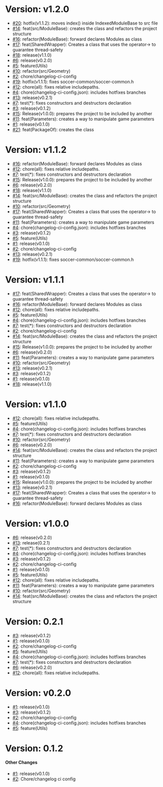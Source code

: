 # Version: v1.2.0

* [#20](https://github.com/robocin/soccer-common/pull/20): hotfix(v1.1.2): moves index() inside IndexedModuleBase to src file
* [#14](https://github.com/robocin/soccer-common/pull/14): feat(src/ModuleBase): creates the class and refactors the project structure
* [#16](https://github.com/robocin/soccer-common/pull/16): refactor(ModuleBase): forward declares Modules as class
* [#17](https://github.com/robocin/soccer-common/pull/17): feat(SharedWrapper): Creates a class that uses the operator-> to guarantee thread-safety
* [#18](https://github.com/robocin/soccer-common/pull/18): release(v1.1.0)
* [#6](https://github.com/robocin/soccer-common/pull/6): release(v0.2.0)
* [#5](https://github.com/robocin/soccer-common/pull/5): feature(Utils)
* [#10](https://github.com/robocin/soccer-common/pull/10): refactor(src/Geometry)
* [#2](https://github.com/robocin/soccer-common/pull/2): chore/changelog-ci-config
* [#19](https://github.com/robocin/soccer-common/pull/19): hotfix(v1.1.1): fixes soccer-common/soccer-common.h
* [#12](https://github.com/robocin/soccer-common/pull/12): chore(all): fixes relative includepaths.
* [#4](https://github.com/robocin/soccer-common/pull/4): chore(changelog-ci-config.json): includes hotfixes branches
* [#13](https://github.com/robocin/soccer-common/pull/13): release(v0.2.1)
* [#7](https://github.com/robocin/soccer-common/pull/7): test(*): fixes constructors and destructors declaration
* [#3](https://github.com/robocin/soccer-common/pull/3): release(v0.1.2)
* [#15](https://github.com/robocin/soccer-common/pull/15): Release(v1.0.0): prepares the project to be included by another
* [#11](https://github.com/robocin/soccer-common/pull/11): feat(Parameters): creates a way to manipulate game parameters
* [#1](https://github.com/robocin/soccer-common/pull/1): release(v0.1.0)
* [#21](https://github.com/robocin/soccer-common/pull/21): feat(PackageOf): creates the class


# Version: v1.1.2

* [#16](https://github.com/robocin/soccer-common/pull/16): refactor(ModuleBase): forward declares Modules as class
* [#12](https://github.com/robocin/soccer-common/pull/12): chore(all): fixes relative includepaths.
* [#7](https://github.com/robocin/soccer-common/pull/7): test(*): fixes constructors and destructors declaration
* [#15](https://github.com/robocin/soccer-common/pull/15): Release(v1.0.0): prepares the project to be included by another
* [#6](https://github.com/robocin/soccer-common/pull/6): release(v0.2.0)
* [#18](https://github.com/robocin/soccer-common/pull/18): release(v1.1.0)
* [#14](https://github.com/robocin/soccer-common/pull/14): feat(src/ModuleBase): creates the class and refactors the project structure
* [#10](https://github.com/robocin/soccer-common/pull/10): refactor(src/Geometry)
* [#17](https://github.com/robocin/soccer-common/pull/17): feat(SharedWrapper): Creates a class that uses the operator-> to guarantee thread-safety
* [#11](https://github.com/robocin/soccer-common/pull/11): feat(Parameters): creates a way to manipulate game parameters
* [#4](https://github.com/robocin/soccer-common/pull/4): chore(changelog-ci-config.json): includes hotfixes branches
* [#3](https://github.com/robocin/soccer-common/pull/3): release(v0.1.2)
* [#5](https://github.com/robocin/soccer-common/pull/5): feature(Utils)
* [#1](https://github.com/robocin/soccer-common/pull/1): release(v0.1.0)
* [#2](https://github.com/robocin/soccer-common/pull/2): chore/changelog-ci-config
* [#13](https://github.com/robocin/soccer-common/pull/13): release(v0.2.1)
* [#19](https://github.com/robocin/soccer-common/pull/19): hotfix(v1.1.1): fixes soccer-common/soccer-common.h


# Version: v1.1.1

* [#17](https://github.com/robocin/soccer-common/pull/17): feat(SharedWrapper): Creates a class that uses the operator-> to guarantee thread-safety
* [#16](https://github.com/robocin/soccer-common/pull/16): refactor(ModuleBase): forward declares Modules as class
* [#12](https://github.com/robocin/soccer-common/pull/12): chore(all): fixes relative includepaths.
* [#5](https://github.com/robocin/soccer-common/pull/5): feature(Utils)
* [#4](https://github.com/robocin/soccer-common/pull/4): chore(changelog-ci-config.json): includes hotfixes branches
* [#7](https://github.com/robocin/soccer-common/pull/7): test(*): fixes constructors and destructors declaration
* [#2](https://github.com/robocin/soccer-common/pull/2): chore/changelog-ci-config
* [#14](https://github.com/robocin/soccer-common/pull/14): feat(src/ModuleBase): creates the class and refactors the project structure
* [#15](https://github.com/robocin/soccer-common/pull/15): Release(v1.0.0): prepares the project to be included by another
* [#6](https://github.com/robocin/soccer-common/pull/6): release(v0.2.0)
* [#11](https://github.com/robocin/soccer-common/pull/11): feat(Parameters): creates a way to manipulate game parameters
* [#10](https://github.com/robocin/soccer-common/pull/10): refactor(src/Geometry)
* [#13](https://github.com/robocin/soccer-common/pull/13): release(v0.2.1)
* [#3](https://github.com/robocin/soccer-common/pull/3): release(v0.1.2)
* [#1](https://github.com/robocin/soccer-common/pull/1): release(v0.1.0)
* [#18](https://github.com/robocin/soccer-common/pull/18): release(v1.1.0)


# Version: v1.1.0

* [#12](https://github.com/robocin/soccer-common/pull/12): chore(all): fixes relative includepaths.
* [#5](https://github.com/robocin/soccer-common/pull/5): feature(Utils)
* [#4](https://github.com/robocin/soccer-common/pull/4): chore(changelog-ci-config.json): includes hotfixes branches
* [#7](https://github.com/robocin/soccer-common/pull/7): test(*): fixes constructors and destructors declaration
* [#10](https://github.com/robocin/soccer-common/pull/10): refactor(src/Geometry)
* [#6](https://github.com/robocin/soccer-common/pull/6): release(v0.2.0)
* [#14](https://github.com/robocin/soccer-common/pull/14): feat(src/ModuleBase): creates the class and refactors the project structure
* [#11](https://github.com/robocin/soccer-common/pull/11): feat(Parameters): creates a way to manipulate game parameters
* [#2](https://github.com/robocin/soccer-common/pull/2): chore/changelog-ci-config
* [#3](https://github.com/robocin/soccer-common/pull/3): release(v0.1.2)
* [#1](https://github.com/robocin/soccer-common/pull/1): release(v0.1.0)
* [#15](https://github.com/robocin/soccer-common/pull/15): Release(v1.0.0): prepares the project to be included by another
* [#13](https://github.com/robocin/soccer-common/pull/13): release(v0.2.1)
* [#17](https://github.com/robocin/soccer-common/pull/17): feat(SharedWrapper): Creates a class that uses the operator-> to guarantee thread-safety
* [#16](https://github.com/robocin/soccer-common/pull/16): refactor(ModuleBase): forward declares Modules as class


# Version: v1.0.0

* [#6](https://github.com/robocin/soccer-common/pull/6): release(v0.2.0)
* [#13](https://github.com/robocin/soccer-common/pull/13): release(0.2.1)
* [#7](https://github.com/robocin/soccer-common/pull/7): test(*): fixes constructors and destructors declaration
* [#4](https://github.com/robocin/soccer-common/pull/4): chore(changelog-ci-config.json): includes hotfixes branches
* [#3](https://github.com/robocin/soccer-common/pull/3): release(v0.1.2)
* [#2](https://github.com/robocin/soccer-common/pull/2): chore/changelog-ci-config
* [#1](https://github.com/robocin/soccer-common/pull/1): release(v0.1.0)
* [#5](https://github.com/robocin/soccer-common/pull/5): feature(Utils)
* [#12](https://github.com/robocin/soccer-common/pull/12): chore(all): fixes relative includepaths.
* [#11](https://github.com/robocin/soccer-common/pull/11): feat(Parameters): creates a way to manipulate game parameters
* [#10](https://github.com/robocin/soccer-common/pull/10): refactor(src/Geometry)
* [#14](https://github.com/robocin/soccer-common/pull/14): feat(src/ModuleBase): creates the class and refactors the project structure


# Version: 0.2.1

* [#3](https://github.com/robocin/soccer-common/pull/3): release(v0.1.2)
* [#1](https://github.com/robocin/soccer-common/pull/1): release(v0.1.0)
* [#2](https://github.com/robocin/soccer-common/pull/2): chore/changelog-ci-config
* [#5](https://github.com/robocin/soccer-common/pull/5): feature(Utils)
* [#4](https://github.com/robocin/soccer-common/pull/4): chore(changelog-ci-config.json): includes hotfixes branches
* [#7](https://github.com/robocin/soccer-common/pull/7): test(*): fixes constructors and destructors declaration
* [#6](https://github.com/robocin/soccer-common/pull/6): release(v0.2.0)
* [#12](https://github.com/robocin/soccer-common/pull/12): chore(all): fixes relative includepaths.


# Version: v0.2.0

* [#1](https://github.com/robocin/soccer-common/pull/1): release(v0.1.0)
* [#3](https://github.com/robocin/soccer-common/pull/3): release(v0.1.2)
* [#2](https://github.com/robocin/soccer-common/pull/2): chore/changelog-ci-config
* [#4](https://github.com/robocin/soccer-common/pull/4): chore(changelog-ci-config.json): includes hotfixes branches
* [#5](https://github.com/robocin/soccer-common/pull/5): feature(Utils)


# Version: 0.1.2


#### Other Changes

* [#1](https://github.com/robocin/soccer-common/pull/1): release(v0.1.0)
* [#2](https://github.com/robocin/soccer-common/pull/2): Chore/changelog ci config
